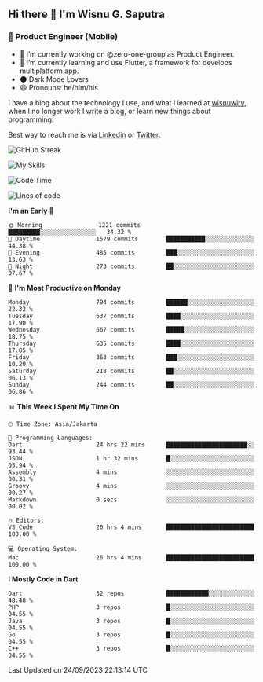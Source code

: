 ## Hi there 👋 I'm Wisnu G. Saputra

### :mobile_phone_off: Product Engineer (Mobile)

- 🔭 I’m currently working on @zero-one-group as Product Engineer.
- 🌱 I’m currently learning and use Flutter, a framework for develops multiplatform app.
- 🌑 Dark Mode Lovers
- 😄 Pronouns: he/him/his

I have a blog about the technology I use, and what I learned at [wisnuwiry](https://wisnuwiry.space/), when I no longer work I write a blog, or learn new things about programming.

Best way to reach me is via [Linkedin](https://www.linkedin.com/in/wisnu-saputra/) or [Twitter](https://twitter.com/wisnuwiry).

![GitHub Streak](https://streak-stats.demolab.com?user=wisnuwiry&theme=dark&hide_border=true)

![My Skills](https://skillicons.dev/icons?i=dart,flutter,kotlin,swift,go,js,css,neovim,git,linux&perline=5)

<!--START_SECTION:waka-->
![Code Time](http://img.shields.io/badge/Code%20Time-778%20hrs%2049%20mins-blue)

![Lines of code](https://img.shields.io/badge/From%20Hello%20World%20I%27ve%20Written-4.7%20million%20lines%20of%20code-blue)

**I'm an Early 🐤** 

```text
🌞 Morning                1221 commits        █████████░░░░░░░░░░░░░░░░   34.32 % 
🌆 Daytime                1579 commits        ███████████░░░░░░░░░░░░░░   44.38 % 
🌃 Evening                485 commits         ███░░░░░░░░░░░░░░░░░░░░░░   13.63 % 
🌙 Night                  273 commits         ██░░░░░░░░░░░░░░░░░░░░░░░   07.67 % 
```
📅 **I'm Most Productive on Monday** 

```text
Monday                   794 commits         ██████░░░░░░░░░░░░░░░░░░░   22.32 % 
Tuesday                  637 commits         ████░░░░░░░░░░░░░░░░░░░░░   17.90 % 
Wednesday                667 commits         █████░░░░░░░░░░░░░░░░░░░░   18.75 % 
Thursday                 635 commits         ████░░░░░░░░░░░░░░░░░░░░░   17.85 % 
Friday                   363 commits         ███░░░░░░░░░░░░░░░░░░░░░░   10.20 % 
Saturday                 218 commits         ██░░░░░░░░░░░░░░░░░░░░░░░   06.13 % 
Sunday                   244 commits         ██░░░░░░░░░░░░░░░░░░░░░░░   06.86 % 
```


📊 **This Week I Spent My Time On** 

```text
🕑︎ Time Zone: Asia/Jakarta

💬 Programming Languages: 
Dart                     24 hrs 22 mins      ███████████████████████░░   93.44 % 
JSON                     1 hr 32 mins        █░░░░░░░░░░░░░░░░░░░░░░░░   05.94 % 
Assembly                 4 mins              ░░░░░░░░░░░░░░░░░░░░░░░░░   00.31 % 
Groovy                   4 mins              ░░░░░░░░░░░░░░░░░░░░░░░░░   00.27 % 
Markdown                 0 secs              ░░░░░░░░░░░░░░░░░░░░░░░░░   00.02 % 

🔥 Editors: 
VS Code                  26 hrs 4 mins       █████████████████████████   100.00 % 

💻 Operating System: 
Mac                      26 hrs 4 mins       █████████████████████████   100.00 % 
```

**I Mostly Code in Dart** 

```text
Dart                     32 repos            ████████████░░░░░░░░░░░░░   48.48 % 
PHP                      3 repos             █░░░░░░░░░░░░░░░░░░░░░░░░   04.55 % 
Java                     3 repos             █░░░░░░░░░░░░░░░░░░░░░░░░   04.55 % 
Go                       3 repos             █░░░░░░░░░░░░░░░░░░░░░░░░   04.55 % 
C++                      3 repos             █░░░░░░░░░░░░░░░░░░░░░░░░   04.55 % 
```




 Last Updated on 24/09/2023 22:13:14 UTC
<!--END_SECTION:waka-->
